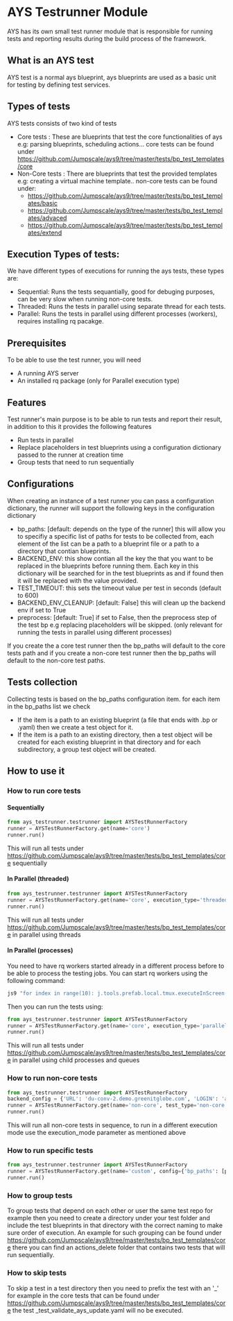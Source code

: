 # AYS Testrunner Module
AYS has its own small test runner module that is responsible for running tests and reporting results during the build process of the framework.

## What is an AYS test
AYS test is a normal ays blueprint, ays blueprints are used as a basic unit for testing by defining test services.

## Types of tests
AYS tests consists of two kind of tests
- Core tests : These are blueprints that test the core functionalities of ays e.g: parsing blueprints, scheduling actions...
core tests can be found under https://github.com/Jumpscale/ays9/tree/master/tests/bp_test_templates/core
- Non-Core tests : There are blueprints that test the provided templates e.g: creating a virtual machine template..
non-core tests can be found under:
  - https://github.com/Jumpscale/ays9/tree/master/tests/bp_test_templates/basic
  - https://github.com/Jumpscale/ays9/tree/master/tests/bp_test_templates/advaced
  - https://github.com/Jumpscale/ays9/tree/master/tests/bp_test_templates/extend

## Execution Types of tests:
We have different types of executions for running the ays tests, these types are:
- Sequential: Runs the tests sequantially, good for debuging purposes, can be very slow when running non-core tests.
- Threaded: Runs the tests in parallel using separate thread for each tests.
- Parallel: Runs the tests in parallel using different processes (workers), requires installing rq pacakge.

## Prerequisites
To be able to use the test runner, you will need
- A running AYS server
- An installed rq package (only for Parallel execution type)

## Features
Test runner's main purpose is to be able to run tests and report their result, in addition to this it provides the following features
- Run tests in parallel
- Replace placeholders in test blueprints using a configuration dictionary passed to the runner at creation time
- Group tests that need to run sequentially 

## Configurations
When creating an instance of a test runner you can pass a configuration dictionary, the runner will support the following keys in the configuration dictionary
- bp_paths: [default: depends on the type of the runner] this will allow you to specifiy a specific list of paths for tests to be collected from, each element of the list can be 
a path to a blueprint file or a path to a directory that contian blueprints.
- BACKEND_ENV: this show contian all the key the that you want to be replaced in the blueprints before running them. Each key in this
dictionary will be searched for in the test blueprints as <KEY> and if found then it will be replaced with the value provided.
- TEST_TIMEOUT: this sets the timeout value per test in seconds (default to 600)
- BACKEND_ENV_CLEANUP: [default: False] this will clean up the backend env if set to True
- preprocess: [default: True] if set to False, then the preprocess step of the test bp e.g replacing placeholders will be skipped. (only relevant for running the tests in parallel using different processes)

If you create the a core test runner then the bp_paths will default to the core tests path and if you create a non-core test runner 
then the bp_paths will default to the non-core test paths.

## Tests collection
Collecting tests is based on the bp_paths configuration item. for each item in the bp_paths list we check
- If the item is a path to an existing blueprint (a file that ends with .bp or .yaml) then we create a test object for it.
- If the item is a path to an existing directory, then a test object will be created for each existing blueprint in that directory
and for each subdirectory, a group test object will be created.

## How to use it
### How to run core tests
#### Sequentially
```python
from ays_testrunner.testrunner import AYSTestRunnerFactory
runner = AYSTestRunnerFactory.get(name='core')
runner.run()
```
This will run all tests under https://github.com/Jumpscale/ays9/tree/master/tests/bp_test_templates/core sequentially

#### In Parallel (threaded)
```python
from ays_testrunner.testrunner import AYSTestRunnerFactory
runner = AYSTestRunnerFactory.get(name='core', execution_type='threaded')
runner.run()
```
This will run all tests under https://github.com/Jumpscale/ays9/tree/master/tests/bp_test_templates/core in parallel using threads

#### In Parallel (processes)
You need to have rq workers started already in a different process before to be able to process the testing jobs.
You can start rq workers using the following command:
```bash
js9 "for index in range(10): j.tools.prefab.local.tmux.executeInScreen('workers', 'rqworker{}'.format(index), cmd='rq worker', wait=0)"
```

Then you can run the tests using:
```python
from ays_testrunner.testrunner import AYSTestRunnerFactory
runner = AYSTestRunnerFactory.get(name='core', execution_type='parallel')
runner.run()
```
This will run all tests under https://github.com/Jumpscale/ays9/tree/master/tests/bp_test_templates/core in parallel using child processes and queues


### How to run non-core tests
```python
from ays_testrunner.testrunner import AYSTestRunnerFactory
backend_config = {'URL': 'du-conv-2.demo.greenitglobe.com', 'LOGIN': 'aystestrunner@itsyouonline', 'PASSWORD': '******', 'ACCOUNT': 'aystestrunner', 'LOCATION': 'du-conv-2'}
runner = AYSTestRunnerFactory.get(name='non-core', test_type='non-core', config={'BACKEND_ENV': backend_config, 'BACKEND_ENV_CLEANUP': True})
runner.run()
```
This will run all non-core tests in sequence, to run in a different execution mode use the execution_mode parameter as mentioned above

### How to run specific tests
```python
from ays_testrunner.testrunner import AYSTestRunnerFactory
runner = AYSTestRunnerFactory.get(name='custom', config={'bp_paths': [path to test1, path to test2, path ot dir1]})
runner.run()
```

### How to group tests
To group tests that depend on each other or user the same test repo for example then you need to create a directory under your test
folder and include the test blueprints in that directory with the correct naming to make sure order of execution.
An example for such grouping can be found under https://github.com/Jumpscale/ays9/tree/master/tests/bp_test_templates/core
there you can find an actions_delete folder that contains two tests that will run sequentially.

### How to skip tests
To skip a test in a test directory then you need to prefix the test with an '_' for example in the core tests that can 
be found under https://github.com/Jumpscale/ays9/tree/master/tests/bp_test_templates/core the test _test_validate_ays_update.yaml will no be executed.
